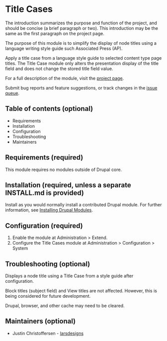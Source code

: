 # Title Cases

The introduction summarizes the purpose and function of the project, and should
be concise (a brief paragraph or two). This introduction may be the same as the
first paragraph on the project page.

The purpose of this module is to simplify the display of node titles using a
language writing style guide such Associated Press (AP).

Apply a title case from a language style guide to selected content type page
titles. The Title Case module only alters the presentation display of the title
field and does not change the stored title field value.

For a full description of the module, visit the
[project page](https://www.drupal.org/project/title_cases).

Submit bug reports and feature suggestions, or track changes in the
[issue queue](https://www.drupal.org/project/issues/title_cases).


## Table of contents (optional)

- Requirements
- Installation
- Configuration
- Troubleshooting
- Maintainers


## Requirements (required)

This module requires no modules outside of Drupal core.


## Installation (required, unless a separate INSTALL.md is provided)

Install as you would normally install a contributed Drupal module. For further
information, see [Installing Drupal Modules](https://www.drupal.org/docs/extending-drupal/installing-drupal-modules).


## Configuration (required)

1. Enable the module at Administration > Extend.
1. Configure the Title Cases module at Administration > Configuration > System


## Troubleshooting (optional)

Displays a node title using a Title Case from a style guide after configuration.

Block titles (subject field) and View titles are not affected. However, this is
being considered for future development.

Drupal, browser, and other cache may need to be cleared.

## Maintainers (optional)

- Justin Christoffersen - [larsdesigns](https://www.drupal.org/u/larsdesigns)
